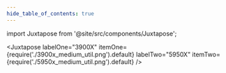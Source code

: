 ```yaml
---
hide_table_of_contents: true
---
```


import Juxtapose from '@site/src/components/Juxtapose';

<Juxtapose
  labelOne="3900X"
  itemOne={require('./3900x_medium_util.png').default}
  labelTwo="5950X"
  itemTwo={require('./5950x_medium_util.png').default} />
